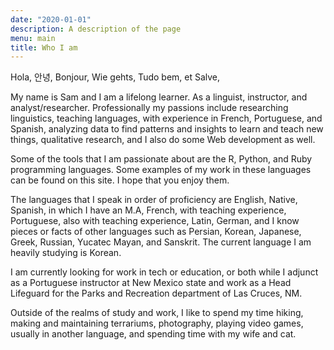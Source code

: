 ```yaml
---
date: "2020-01-01"
description: A description of the page
menu: main
title: Who I am
---
```




Hola, 안녕, Bonjour, Wie gehts, Tudo bem, et Salve,

My name is Sam and I am a lifelong learner. As a linguist, instructor, and analyst/researcher. Professionally my passions include researching linguistics, teaching languages, with experience in French, Portuguese, and Spanish, analyzing data to find patterns and insights to learn and teach new things, qualitative research, and I also do some Web development as well.

Some of the tools that I am passionate about are the R, Python, and Ruby programming languages. Some examples of my work in these languages can be found on this site. I hope that you enjoy them.

The languages that I speak in order of proficiency are English, Native, Spanish, in which I have an M.A, French, with teaching experience, Portuguese, also with teaching experience, Latin, German, and I know pieces or facts of other languages such as Persian, Korean, Japanese, Greek, Russian, Yucatec Mayan, and Sanskrit. The current language I am heavily studying is Korean. 

I am currently looking for work in tech or education, or both while I adjunct as a Portuguese instructor at New Mexico state and work as a Head Lifeguard for the Parks and Recreation department of Las Cruces, NM.

Outside of the realms of study and work, I like to spend my time hiking, making and maintaining terrariums, photography, playing video games, usually in another language, and spending time with my wife and cat.
